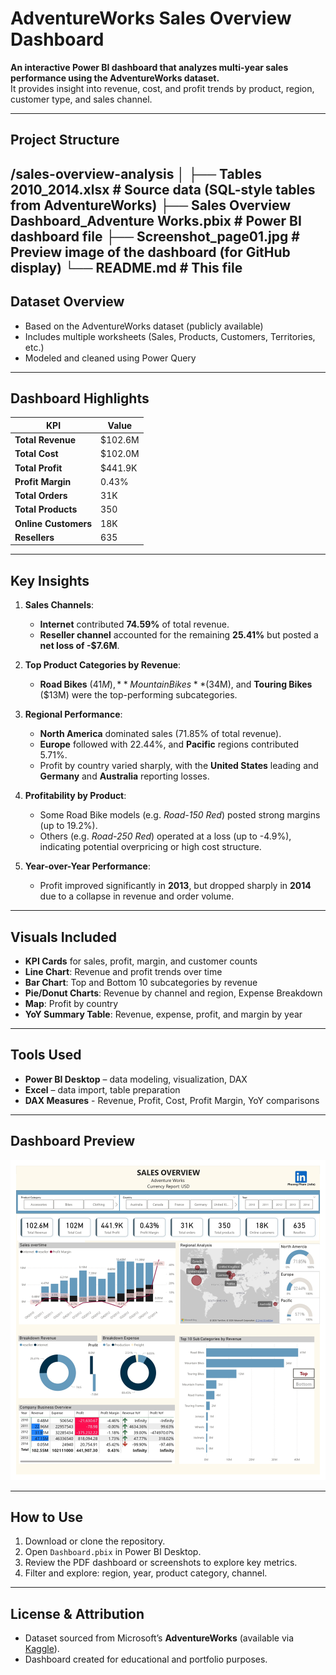 # AdventureWorks Sales Overview Dashboard

**An interactive Power BI dashboard that analyzes multi-year sales performance using the AdventureWorks dataset.**  
It provides insight into revenue, cost, and profit trends by product, region, customer type, and sales channel.

---

## Project Structure
/sales-overview-analysis
│
├── Tables 2010_2014.xlsx # Source data (SQL-style tables from AdventureWorks)
├── Sales Overview Dashboard_Adventure Works.pbix # Power BI dashboard file
├── Screenshot_page01.jpg # Preview image of the dashboard (for GitHub display)
└── README.md # This file
---
## Dataset Overview
- Based on the AdventureWorks dataset (publicly available)
- Includes multiple worksheets (Sales, Products, Customers, Territories, etc.)
- Modeled and cleaned using Power Query
  
---

## Dashboard Highlights

| KPI                        | Value        |
|----------------------------|--------------|
| **Total Revenue**          | $102.6M      |
| **Total Cost**             | $102.0M      |
| **Total Profit**           | $441.9K      |
| **Profit Margin**          | 0.43%        |
| **Total Orders**           | 31K          |
| **Total Products**         | 350          |
| **Online Customers**       | 18K          |
| **Resellers**              | 635          |

---

## Key Insights

1. **Sales Channels**:
   - **Internet** contributed **74.59%** of total revenue.
   - **Reseller channel** accounted for the remaining **25.41%** but posted a **net loss of -$7.6M**.

2. **Top Product Categories by Revenue**:
   - **Road Bikes** ($41M), **Mountain Bikes** ($34M), and **Touring Bikes** ($13M) were the top-performing subcategories.

3. **Regional Performance**:
   - **North America** dominated sales (71.85% of total revenue).
   - **Europe** followed with 22.44%, and **Pacific** regions contributed 5.71%.
   - Profit by country varied sharply, with the **United States** leading and **Germany** and **Australia** reporting losses.

4. **Profitability by Product**:
   - Some Road Bike models (e.g. *Road-150 Red*) posted strong margins (up to 19.2%).
   - Others (e.g. *Road-250 Red*) operated at a loss (up to -4.9%), indicating potential overpricing or high cost structure.

5. **Year-over-Year Performance**:
   - Profit improved significantly in **2013**, but dropped sharply in **2014** due to a collapse in revenue and order volume.

---

## Visuals Included

- **KPI Cards** for sales, profit, margin, and customer counts
- **Line Chart**: Revenue and profit trends over time
- **Bar Chart**: Top and Bottom 10 subcategories by revenue
- **Pie/Donut Charts**: Revenue by channel and region, Expense Breakdown
- **Map**: Profit by country
- **YoY Summary Table**: Revenue, expense, profit, and margin by year

---

## Tools Used

- **Power BI Desktop** – data modeling, visualization, DAX
- **Excel** – data import, table preparation
- **DAX Measures** - Revenue, Profit, Cost, Profit Margin, YoY comparisons

---

## Dashboard Preview

![image alt](https://github.com/hoaiphuongpham/sales-overview-analysis/blob/51fd0bb2fd1fdc8c445f2a0e0721ed23571204bb/Screenshot_page01.jpg)

---

## How to Use

1. Download or clone the repository.
2. Open `Dashboard.pbix` in Power BI Desktop.
3. Review the PDF dashboard or screenshots to explore key metrics.
4. Filter and explore: region, year, product category, channel.

---

## License & Attribution

- Dataset sourced from Microsoft’s **AdventureWorks** (available via [Kaggle](https://www.kaggle.com/datasets/algorismus/adventure-works-in-excel-tables)).
- Dashboard created for educational and portfolio purposes.

